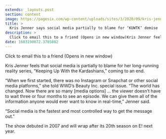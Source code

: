 ```yaml
--- 
extends: _layouts.post 
section: content 
image: https://pagesix.com/wp-content/uploads/sites/3/2020/09/kris-jenner-1.jpg?quality=90&strip=all&w=1200 
title: > 
  Kris Jenner says social media partially to blame for ‘KUWTK’ demise 
description: > 
  Click to email this to a friend (Opens in new window)Kris Jenner feels that social media is partially to blame for her long-running reality series, “Keeping Up With the Kardashians,” coming to an end.“When we first started, there was no Instagram or Snapchat or other social media platforms,” she told WWD’s Beauty Inc. special issue.Now there are so many [media options] … the viewer doesn’t have to wait three or four months to see an episode.We can give them all of the information anyone would ever want to know in real-time,” Jenner said.“Social media is the fastest and most controlled way to get the message out.”The show debuted in 2007 and will wrap after its 20th season on E! 
date: 1603190872.3705082 
--- 
```

<div><p>Click to email this to a friend (Opens in new window)</p><p>Kris Jenner feels that social media is partially to blame for her long-running reality series, &#8220;Keeping Up With the Kardashians,&#8221; coming to an end.</p>
<p>&#8220;When we first started, there was no Instagram or Snapchat or other social media platforms,&#8221; she told WWD&#8217;s Beauty Inc. special issue. &#8220;The world has changed. Now there are so many [media options] &#8230; the viewer doesn&#8217;t have to wait three or four months to see an episode. We can give them all of the information anyone would ever want to know in real-time,&#8221; Jenner said.</p>
<p>&#8220;Social media is the fastest and most controlled way to get the message out.&#8221;</p>
<p>The show debuted in 2007 and will wrap after its 20th season on E! next year.</p>
			</div>
